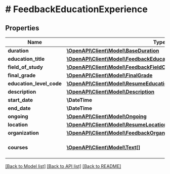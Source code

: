 # # FeedbackEducationExperience

## Properties

Name | Type | Description | Notes
------------ | ------------- | ------------- | -------------
**duration** | [**\OpenAPI\Client\Model\BaseDuration**](BaseDuration.md) |  | [optional]
**education_title** | [**\OpenAPI\Client\Model\FeedbackEducationTitle**](FeedbackEducationTitle.md) |  | [optional]
**field_of_study** | [**\OpenAPI\Client\Model\FeedbackFieldOfStudy**](FeedbackFieldOfStudy.md) |  | [optional]
**final_grade** | [**\OpenAPI\Client\Model\FinalGrade**](FinalGrade.md) |  | [optional]
**education_level_code** | [**\OpenAPI\Client\Model\ResumeEducationExperiencesEducationLevelCode**](ResumeEducationExperiencesEducationLevelCode.md) |  | [optional]
**description** | [**\OpenAPI\Client\Model\Description**](Description.md) |  | [optional]
**start_date** | **\DateTime** |  | [optional]
**end_date** | **\DateTime** |  | [optional]
**ongoing** | [**\OpenAPI\Client\Model\Ongoing**](Ongoing.md) |  | [optional]
**location** | [**\OpenAPI\Client\Model\ResumeLocationsLocation**](ResumeLocationsLocation.md) |  | [optional]
**organization** | [**\OpenAPI\Client\Model\FeedbackOrganization**](FeedbackOrganization.md) |  | [optional]
**courses** | [**\OpenAPI\Client\Model\Text[]**](Text.md) | List of attended courses. | [optional]

[[Back to Model list]](../../README.md#models) [[Back to API list]](../../README.md#endpoints) [[Back to README]](../../README.md)
